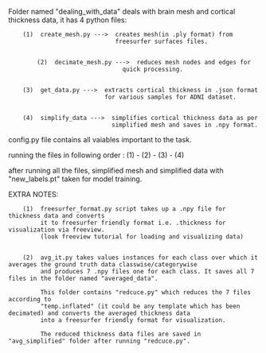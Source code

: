 Folder named "dealing_with_data" deals with brain mesh and cortical thickness data, it has 4 python files:

		(1)  create_mesh.py --->  creates mesh(in .ply format) from 
							      freesurfer surfaces files.


        	(2)  decimate_mesh.py --->  reduces mesh nodes and edges for 
									quick processing.

		
		(3)  get_data.py --->  extracts cortical thickness in .json format 
							   for various samples for ADNI dataset.


		(4)  simplify_data --->  simplifies cortical thickness data as per
								 simplified mesh and saves in .npy format.


config.py file contains all vaiables important to the task.

running the files in following order : (1) - (2) - (3) - (4)

after running all the files, simplified mesh and simplified data with "new_labels.pt" taken for model training.



EXTRA NOTES:

		(1)  freesurfer_format.py script takes up a .npy file for thickness data and converts
			 it to freesurfer friendly format i.e. .thickness for visualization via freeview.
             (look freeview tutorial for loading and visualizing data)

		
		(2)  avg_it.py takes values instances for each class over which it averages the ground truth data classwise/categorywise
             and produces 7 .npy files one for each class. It saves all 7 files in the folder named "averaged_data".
			 
		 	 This folder contains "redcuce.py" which reduces the 7 files according to 
			 "temp.inflated" (it could be any template which has been decimated) and converts the averaged thickness data
             into a freesurfer friendly format for visualization.

			 The reduced thickness data files are saved in "avg_simplified" folder after running "redcuce.py".

















	
